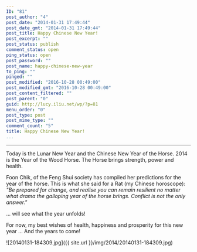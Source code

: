 ```yaml
---
ID: "81"
post_author: "4"
post_date: "2014-01-31 17:49:44"
post_date_gmt: "2014-01-31 17:49:44"
post_title: Happy Chinese New Year!
post_excerpt: ""
post_status: publish
comment_status: open
ping_status: open
post_password: ""
post_name: happy-chinese-new-year
to_ping: ""
pinged: ""
post_modified: "2016-10-28 00:49:00"
post_modified_gmt: "2016-10-28 00:49:00"
post_content_filtered: ""
post_parent: "0"
guid: http://lucy.iliu.net/wp/?p=81
menu_order: "0"
post_type: post
post_mime_type: ""
comment_count: "5"
title: Happy Chinese New Year!
...
```

---

Today is the Lunar New Year and the Chinese New Year of the Horse. 2014 is the Year of the Wood Horse. The Horse brings strength, power and health.

Foon Chik, of the Feng Shui society has compiled her predictions for the year of the horse. This is what she said for a Rat (my Chinese horoscope): <em>"Be prepared for change, and realise you can remain resilient no matter what drama the galloping year of the horse brings. Conflict is not the only answer."  </em>

... will see what the year unfolds!

For now, my best wishes of health, happiness and prosperity for this new year ... And the years to come!

![20140131-184309.jpg]({{ site.url }}/img/2014/20140131-184309.jpg)


